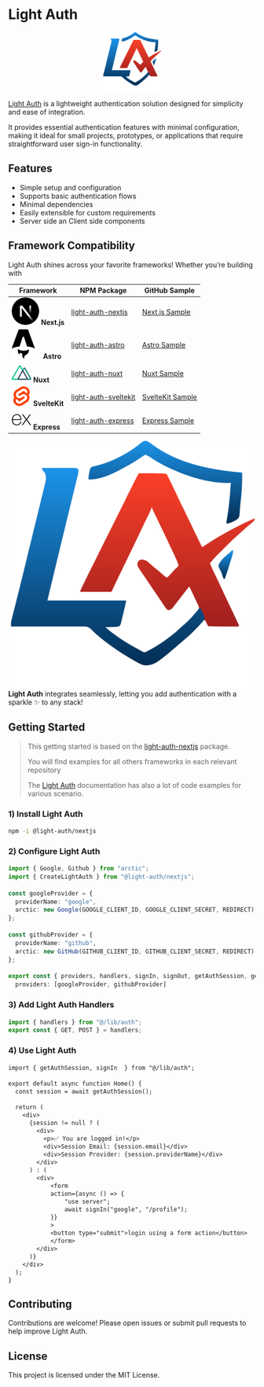 # Light Auth

<p align="center">
    <img src="https://github.com/lightauth/.github/blob/main/images/light-auth.svg" alt="Light Auth Logo" width="120"/>
</p>

[Light Auth](https://lightauth.github.io) is a lightweight authentication solution designed for simplicity and ease of integration.

It provides essential authentication features with minimal configuration, making it ideal for small projects, prototypes, or applications that require straightforward user sign-in functionality.

## Features

- Simple setup and configuration
- Supports basic authentication flows
- Minimal dependencies
- Easily extensible for custom requirements
- Server side an Client side components

## Framework Compatibility

Light Auth shines across your favorite frameworks! Whether you’re building with  

| Framework                                   | NPM Package                                                                 | GitHub Sample                                                                                 |
|-----------------------------------------------|-----------------------------------------------------------------------------|----------------------------------------------------------------------------------------------|
| ![NextJS](https://github.com/lightauth/.github/blob/main/images/nextjs.svg) **Next.js**   | [light-auth-nextjs](https://www.npmjs.com/package/@light-auth/nextjs)       | [Next.js Sample](https://github.com/lightauth/light-auth-nextjs-sample-one)           |
| ![Astro](https://github.com/lightauth/.github/blob/main/images/astro.svg) **Astro**       | [light-auth-astro](https://www.npmjs.com/package/@light-auth/astro)         | [Astro Sample](https://github.com/lightauth/light-auth-astro-sample-one)              |
| ![Nuxt](https://github.com/lightauth/.github/blob/main/images/nuxtjs.svg) **Nuxt**        | [light-auth-nuxt](https://www.npmjs.com/package/@light-auth/nuxt)           | [Nuxt Sample](https://github.com/lightauth/light-auth-nuxt-sample-one)                |
| ![SvelteKit](https://github.com/lightauth/.github/blob/main/images/sveltekit.svg) **SvelteKit** | [light-auth-sveltekit](https://www.npmjs.com/package/@light-auth/sveltekit) | [SvelteKit Sample](https://github.com/lightauth/light-auth-sveltekit-sample-one)      |
| ![Express](https://github.com/lightauth/.github/blob/main/images/express.svg) **Express** | [light-auth-express](https://www.npmjs.com/package/@light-auth/express)     | [Express Sample](https://github.com/lightauth/light-auth-express-sample-one)          |

![LightAuth](https://github.com/lightauth/.github/blob/main/images/light-auth.svg) **Light Auth** integrates seamlessly, letting you add authentication with a sparkle ✨ to any stack!

## Getting Started

> This getting started is based on the  [light-auth-nextjs](https://www.npmjs.com/package/@light-auth/nextjs) package.
>
> You will find examples for all others frameworks in each relevant repository
>
> The [Light Auth](https://lightauth.github.io) documentation has also a lot of code examples for various scenario.

### 1) Install Light Auth

``` sh
npm -i @light-auth/nextjs
```

### 2) Configure Light Auth

``` ts
import { Google, Github } from "arctic";
import { CreateLightAuth } from "@light-auth/nextjs";

const googleProvider = {
  providerName: "google",
  arctic: new Google(GOOGLE_CLIENT_ID, GOOGLE_CLIENT_SECRET, REDIRECT),
};

const githubProvider = {
  providerName: "github",
  arctic: new GitHub(GITHUB_CLIENT_ID, GITHUB_CLIENT_SECRET, REDIRECT)
};

export const { providers, handlers, signIn, signOut, getAuthSession, getUser } = CreateLightAuth({
  providers: [googleProvider, githubProvider]
```

### 3) Add Light Auth Handlers

``` ts
import { handlers } from "@/lib/auth";
export const { GET, POST } = handlers;
```

### 4) Use Light Auth

``` tsx
import { getAuthSession, signIn  } from "@/lib/auth";

export default async function Home() {
  const session = await getAuthSession();

  return (
    <div>
      {session != null ? (
        <div>
          <p>✅ You are logged in!</p>
          <div>Session Email: {session.email}</div>
          <div>Session Provider: {session.providerName}</div>
        </div>
      ) : (
        <div>
            <form
            action={async () => {
                "use server";
                await signIn("google", "/profile");
            }}
            >
            <button type="submit">login using a form action</button>
            </form>
        </div>
      )}
    </div>
  );
}
```

## Contributing

Contributions are welcome! Please open issues or submit pull requests to help improve Light Auth.

## License

This project is licensed under the MIT License.
